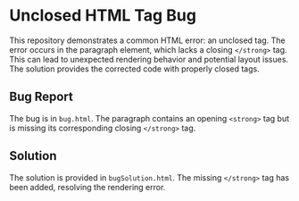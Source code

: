 # Unclosed HTML Tag Bug

This repository demonstrates a common HTML error: an unclosed tag.  The error occurs in the paragraph element, which lacks a closing `</strong>` tag. This can lead to unexpected rendering behavior and potential layout issues. The solution provides the corrected code with properly closed tags.

## Bug Report

The bug is in `bug.html`. The paragraph contains an opening `<strong>` tag but is missing its corresponding closing `</strong>` tag.

## Solution

The solution is provided in `bugSolution.html`. The missing `</strong>` tag has been added, resolving the rendering error.